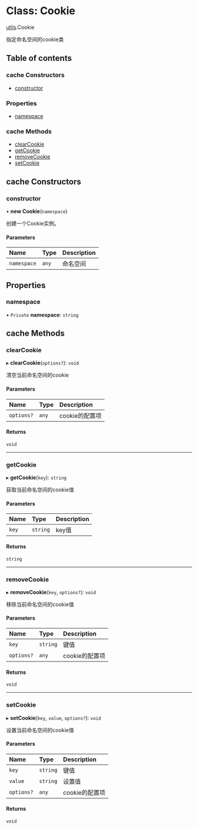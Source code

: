 # Class: Cookie

[utils](../wiki/utils).Cookie

指定命名空间的cookie类

## Table of contents

### cache Constructors

- [constructor](../wiki/utils.Cookie#constructor)

### Properties

- [namespace](../wiki/utils.Cookie#namespace)

### cache Methods

- [clearCookie](../wiki/utils.Cookie#clearcookie)
- [getCookie](../wiki/utils.Cookie#getcookie)
- [removeCookie](../wiki/utils.Cookie#removecookie)
- [setCookie](../wiki/utils.Cookie#setcookie)

## cache Constructors

### constructor

• **new Cookie**(`namespace`)

创建一个Cookie实例。

#### Parameters

| Name | Type | Description |
| :------ | :------ | :------ |
| `namespace` | `any` | 命名空间 |

## Properties

### namespace

• `Private` **namespace**: `string`

## cache Methods

### clearCookie

▸ **clearCookie**(`options?`): `void`

清空当前命名空间的cookie

#### Parameters

| Name | Type | Description |
| :------ | :------ | :------ |
| `options?` | `any` | cookie的配置项 |

#### Returns

`void`

___

### getCookie

▸ **getCookie**(`key`): `string`

获取当前命名空间的cookie值

#### Parameters

| Name | Type | Description |
| :------ | :------ | :------ |
| `key` | `string` | key值 |

#### Returns

`string`

___

### removeCookie

▸ **removeCookie**(`key`, `options?`): `void`

移除当前命名空间的cookie值

#### Parameters

| Name | Type | Description |
| :------ | :------ | :------ |
| `key` | `string` | 键值 |
| `options?` | `any` | cookie的配置项 |

#### Returns

`void`

___

### setCookie

▸ **setCookie**(`key`, `value`, `options?`): `void`

设置当前命名空间的cookie值

#### Parameters

| Name | Type | Description |
| :------ | :------ | :------ |
| `key` | `string` | 键值 |
| `value` | `string` | 设置值 |
| `options?` | `any` | cookie的配置项 |

#### Returns

`void`

